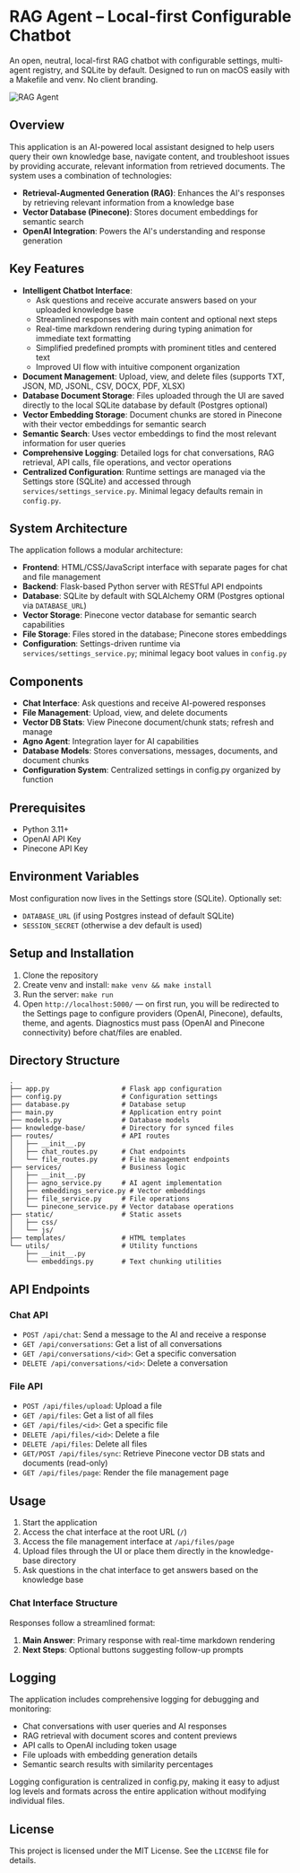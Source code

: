 # RAG Agent – Local-first Configurable Chatbot

An open, neutral, local-first RAG chatbot with configurable settings, multi-agent registry, and SQLite by default. Designed to run on macOS easily with a Makefile and venv. No client branding.

![RAG Agent](generated-icon.png)

## Overview

This application is an AI-powered local assistant designed to help users query their own knowledge base, navigate content, and troubleshoot issues by providing accurate, relevant information from retrieved documents. The system uses a combination of technologies:

- **Retrieval-Augmented Generation (RAG)**: Enhances the AI's responses by retrieving relevant information from a knowledge base
- **Vector Database (Pinecone)**: Stores document embeddings for semantic search
- **OpenAI Integration**: Powers the AI's understanding and response generation
  

## Key Features

- **Intelligent Chatbot Interface**: 
  - Ask questions and receive accurate answers based on your uploaded knowledge base
  - Streamlined responses with main content and optional next steps
  - Real-time markdown rendering during typing animation for immediate text formatting
  - Simplified predefined prompts with prominent titles and centered text
  - Improved UI flow with intuitive component organization
- **Document Management**: Upload, view, and delete files (supports TXT, JSON, MD, JSONL, CSV, DOCX, PDF, XLSX)
- **Database Document Storage**: Files uploaded through the UI are saved directly to the local SQLite database by default (Postgres optional)
- **Vector Embedding Storage**: Document chunks are stored in Pinecone with their vector embeddings for semantic search
- **Semantic Search**: Uses vector embeddings to find the most relevant information for user queries
- **Comprehensive Logging**: Detailed logs for chat conversations, RAG retrieval, API calls, file operations, and vector operations
- **Centralized Configuration**: Runtime settings are managed via the Settings store (SQLite) and accessed through `services/settings_service.py`. Minimal legacy defaults remain in `config.py`.

## System Architecture

The application follows a modular architecture:

- **Frontend**: HTML/CSS/JavaScript interface with separate pages for chat and file management
- **Backend**: Flask-based Python server with RESTful API endpoints
- **Database**: SQLite by default with SQLAlchemy ORM (Postgres optional via `DATABASE_URL`)
- **Vector Storage**: Pinecone vector database for semantic search capabilities
- **File Storage**: Files stored in the database; Pinecone stores embeddings
- **Configuration**: Settings-driven runtime via `services/settings_service.py`; minimal legacy boot values in `config.py`

## Components

- **Chat Interface**: Ask questions and receive AI-powered responses
- **File Management**: Upload, view, and delete documents
- **Vector DB Stats**: View Pinecone document/chunk stats; refresh and manage
- **Agno Agent**: Integration layer for AI capabilities
- **Database Models**: Stores conversations, messages, documents, and document chunks
- **Configuration System**: Centralized settings in config.py organized by function

## Prerequisites

- Python 3.11+
- OpenAI API Key
- Pinecone API Key

## Environment Variables

Most configuration now lives in the Settings store (SQLite). Optionally set:

- `DATABASE_URL` (if using Postgres instead of default SQLite)
- `SESSION_SECRET` (otherwise a dev default is used)

## Setup and Installation

1. Clone the repository
2. Create venv and install: `make venv && make install`
3. Run the server: `make run`
4. Open `http://localhost:5000/` — on first run, you will be redirected to the Settings page to configure providers (OpenAI, Pinecone), defaults, theme, and agents. Diagnostics must pass (OpenAI and Pinecone connectivity) before chat/files are enabled.

## Directory Structure

```
.
├── app.py                  # Flask app configuration
├── config.py               # Configuration settings
├── database.py             # Database setup
├── main.py                 # Application entry point
├── models.py               # Database models
├── knowledge-base/         # Directory for synced files
├── routes/                 # API routes
│   ├── __init__.py
│   ├── chat_routes.py      # Chat endpoints
│   └── file_routes.py      # File management endpoints
├── services/               # Business logic
│   ├── __init__.py
│   ├── agno_service.py     # AI agent implementation
│   ├── embeddings_service.py # Vector embeddings
│   ├── file_service.py     # File operations
│   └── pinecone_service.py # Vector database operations
├── static/                 # Static assets
│   ├── css/
│   └── js/
├── templates/              # HTML templates
└── utils/                  # Utility functions
    ├── __init__.py
    └── embeddings.py       # Text chunking utilities
```

## API Endpoints

### Chat API

- `POST /api/chat`: Send a message to the AI and receive a response
- `GET /api/conversations`: Get a list of all conversations
- `GET /api/conversations/<id>`: Get a specific conversation
- `DELETE /api/conversations/<id>`: Delete a conversation

### File API

- `POST /api/files/upload`: Upload a file
- `GET /api/files`: Get a list of all files
- `GET /api/files/<id>`: Get a specific file
- `DELETE /api/files/<id>`: Delete a file
- `DELETE /api/files`: Delete all files
- `GET/POST /api/files/sync`: Retrieve Pinecone vector DB stats and documents (read-only)
- `GET /api/files/page`: Render the file management page

## Usage

1. Start the application
2. Access the chat interface at the root URL (`/`)
3. Access the file management interface at `/api/files/page`
4. Upload files through the UI or place them directly in the knowledge-base directory
5. Ask questions in the chat interface to get answers based on the knowledge base

### Chat Interface Structure

Responses follow a streamlined format:

1. **Main Answer**: Primary response with real-time markdown rendering
2. **Next Steps**: Optional buttons suggesting follow-up prompts

## Logging

The application includes comprehensive logging for debugging and monitoring:
- Chat conversations with user queries and AI responses
- RAG retrieval with document scores and content previews
- API calls to OpenAI including token usage
- File uploads with embedding generation details
- Semantic search results with similarity percentages

Logging configuration is centralized in config.py, making it easy to adjust log levels and formats across the entire application without modifying individual files.

## License

This project is licensed under the MIT License. See the `LICENSE` file for details.